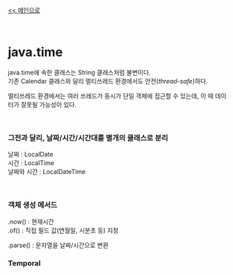 [<< 메인으로](https://github.com/AtomicLiquors/Java_Wiki_Chb)

&nbsp;  

# java.time
java.time에 속한 클래스는 String 클래스처럼 불변이다.  
기존 Calendar 클래스와 달리 멀티쓰레드 환경에서도 안전(*thread-safe*)하다.

멀티쓰레드 환경에서는 여러 쓰레드가 동시가 단일 객체에 접근할 수 있는데, 이 때 데이터가 잘못될 가능성이 있다.

&nbsp;  
### 그전과 달리, 날짜/시간/시간대를 별개의 클래스로 분리
날짜 : LocalDate  
시간 : LocalTime  
날짜와 시간 : LocalDateTime

&nbsp;  
### 객체 생성 메서드
.now() : 현재시간  
.of() : 직접 필드 값(연월일, 시분초 등) 지정


.parse() : 문자열을 날짜/시간으로 변환
&nbsp;  
### Temporal